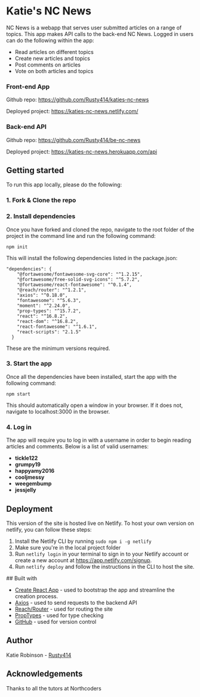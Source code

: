 # Katie's NC News

NC News is a webapp that serves user submitted articles on a range of topics. This app makes API calls to the back-end NC News. Logged in users can do the following within the app:

- Read articles on different topics
- Create new articles and topics
- Post comments on articles
- Vote on both articles and topics

### Front-end App

Github repo: https://github.com/Rusty414/katies-nc-news

Deployed project: https://katies-nc-news.netlify.com/

### Back-end API

Github repo: https://github.com/Rusty414/be-nc-news

Deployed project: https://katies-nc-news.herokuapp.com/api

## Getting started

To run this app locally, please do the following:

### 1. Fork & Clone the repo

### 2. Install dependencies

Once you have forked and cloned the repo, navigate to the root folder of the project in the command line and run the following command:

    npm init

This will install the following dependencies listed in the package.json:

    "dependencies": {
        "@fortawesome/fontawesome-svg-core": "^1.2.15",
        "@fortawesome/free-solid-svg-icons": "^5.7.2",
        "@fortawesome/react-fontawesome": "^0.1.4",
        "@reach/router": "^1.2.1",
        "axios": "^0.18.0",
        "fontawesome": "^5.6.3",
        "moment": "^2.24.0",
        "prop-types": "^15.7.2",
        "react": "^16.8.2",
        "react-dom": "^16.8.2",
        "react-fontawesome": "^1.6.1",
        "react-scripts": "2.1.5"
      }

These are the minimum versions required.

### 3. Start the app

Once all the dependencies have been installed, start the app with the following command:

    npm start

This should automatically open a window in your browser. If it does not, navigate to localhost:3000 in the browser.

### 4. Log in

The app will require you to log in with a username in order to begin reading articles and comments. Below is a list of valid usernames:

- **tickle122**
- **grumpy19**
- **happyamy2016**
- **cooljmessy**
- **weegembump**
- **jessjelly**

## Deployment

This version of the site is hosted live on Netlify. To host your own version on netlify, you can follow these steps:

1. Install the Netlify CLI by running `sudo npm i -g netlify`
2. Make sure you're in the local project folder
3. Run `netlify login` in your terminal to sign in to your Netlify account or create a new account at https://app.netlify.com/signup.
4. Run `netlify deploy` and follow the instructions in the CLI to host the site.

## Built with

- [Create React App](https://github.com/facebook/create-react-app) - used to bootstrap the app and streamline the creation process.
- [Axios](https://www.npmjs.com/package/axios) - used to send requests to the backend API
- [Reach/Router](https://github.com/reach/router) - used for routing the site
- [PropTypes](https://www.npmjs.com/package/prop-types) - used for type checking
- [GitHub](https://github.com/) - used for version control

## Author

Katie Robinson - [Rusty414](https://github.com/Rusty414)

## Acknowledgements

Thanks to all the tutors at Northcoders
